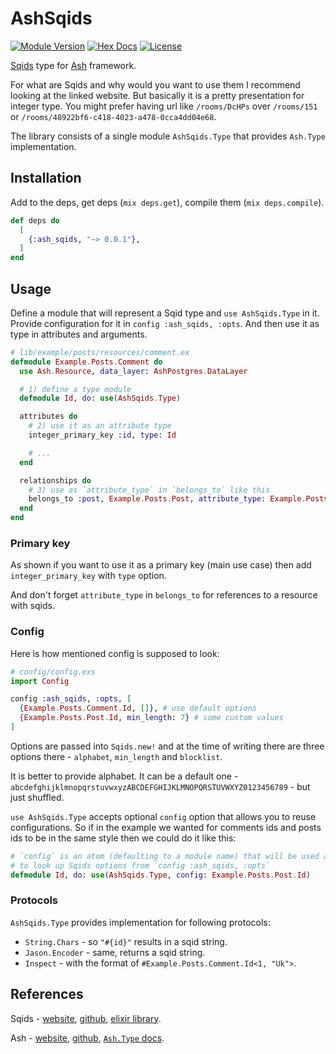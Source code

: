 # AshSqids

[![Module Version](https://img.shields.io/hexpm/v/ash_sqids)](https://hex.pm/packages/ash_sqids)
[![Hex Docs](https://img.shields.io/badge/hex-docs-lightgreen)](https://hexdocs.pm/ash_sqids/)
[![License](https://img.shields.io/hexpm/l/ash_sqids)](https://github.com/vonagam/ash_sqids/blob/master/LICENSE.md)

[Sqids](https://sqids.org/) type for [Ash](https://ash-hq.org/) framework.

For what are Sqids and why would you want to use them I recommend looking at the linked website. But basically it is a pretty presentation for integer type. You might prefer having url like `/rooms/DcHPs` over `/rooms/151` or `/rooms/48922bf6-c418-4023-a478-0cca4dd04e68`.

The library consists of a single module `AshSqids.Type` that provides `Ash.Type` implementation.

## Installation

Add to the deps, get deps (`mix deps.get`), compile them (`mix deps.compile`).

```elixir
def deps do
  [
    {:ash_sqids, "~> 0.0.1"},
  ]
end
```

## Usage

Define a module that will represent a Sqid type and `use AshSqids.Type` in it. Provide configuration for it in `config :ash_sqids, :opts`. And then use it as type in attributes and arguments.

```elixir
# lib/example/posts/resources/comment.ex
defmodule Example.Posts.Comment do
  use Ash.Resource, data_layer: AshPostgres.DataLayer

  # 1) define a type module
  defmodule Id, do: use(AshSqids.Type)

  attributes do
    # 2) use it as an attribute type
    integer_primary_key :id, type: Id

    # ...
  end

  relationships do
    # 3) use as `attribute_type` in `belongs_to` like this
    belongs_to :post, Example.Posts.Post, attribute_type: Example.Posts.Post.Id
  end
end
```

### Primary key

As shown if you want to use it as a primary key (main use case) then add `integer_primary_key` with `type` option.

And don't forget `attribute_type` in `belongs_to` for references to a resource with sqids.

### Config

Here is how mentioned config is supposed to look:

```elixir
# config/config.exs
import Config

config :ash_sqids, :opts, [
  {Example.Posts.Comment.Id, []}, # use default options
  {Example.Posts.Post.Id, min_length: 7} # some custom values
]
```

Options are passed into `Sqids.new!` and at the time of writing there are three options there -
`alphabet`, `min_length` and `blocklist`.

It is better to provide alphabet. It can be a default one - `abcdefghijklmnopqrstuvwxyzABCDEFGHIJKLMNOPQRSTUVWXYZ0123456789` - but just shuffled.

`use AshSqids.Type` accepts optional `config` option that allows you to reuse configurations.
So if in the example we wanted for comments ids and posts ids to be in the same style then we could do it like this:
```elixir
# `config` is an atom (defaulting to a module name) that will be used as a key
# to look up Sqids options from `config :ash_sqids, :opts`
defmodule Id, do: use(AshSqids.Type, config: Example.Posts.Post.Id)
```

### Protocols

`AshSqids.Type` provides implementation for following protocols: 
- `String.Chars` - so `"#{id}"` results in a sqid string.
- `Jason.Encoder` - same, returns a sqid string.
- `Inspect` - with the format of `#Example.Posts.Comment.Id<1, "Uk">`.

## References

Sqids - [website](https://sqids.org/), [github](https://github.com/sqids), [elixir library](https://github.com/sqids/sqids-elixir).

Ash - [website](https://ash-hq.org/), [github](https://github.com/ash-project), [`Ash.Type` docs](https://hexdocs.pm/ash/Ash.Type.html).
